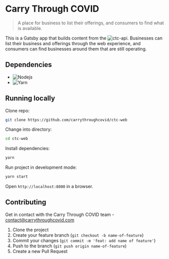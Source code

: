 # Carry Through COVID

> A place for business to list their offerings, and consumers to find what is available.

This is a Gatsby app that builds content from the ![ctc-api](https://github.com/carrythroughcovid/ctc-api). Businesses can list their business and offerings through the web experience, and consumers can find businesses around them that are still operating.

## Dependencies

- ![Nodejs](https://nodejs.org/en/download/)
- ![Yarn](https://classic.yarnpkg.com/en/docs/install/)

## Running locally

Clone repo:

```sh
git clone https://github.com/carrythroughcovid/ctc-web
```

Change into directory:

```sh
cd ctc-web
```

Install dependencies:

```sh
yarn
```

Run project in development mode:

```sh
yarn start
```

Open `http://localhost:8000` in a browser.

## Contributing

Get in contact with the Carry Through COVID team - contact@carrythroughcovid.com

1. Clone the project
2. Create your feature branch (`git checkout -b name-of-feature`)
3. Commit your changes (`git commit -m 'feat: add name of feature'`)
4. Push to the branch (`git push origin name-of-feature`)
5. Create a new Pull Request
